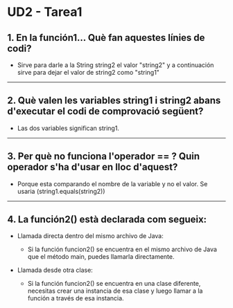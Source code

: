 # UD2 - Tarea1

## 1. En la función1… Què fan aquestes línies de codi?

   - Sirve para darle a la String string2 el valor "string2" y a continuación sirve para dejar el valor de string2 como "string1"

---

## 2. Què valen les variables string1 i string2 abans d'executar el codi de comprovació següent?

   - Las dos variables significan string1.

---

## 3. Per què no funciona l'operador == ? Quin operador s'ha d'usar en lloc d'aquest?

   - Porque esta comparando el nombre de la variable y no el valor. Se usaria (string1.equals(string2))

---
## 4. La función2() està declarada com segueix:

   - Llamada directa dentro del mismo archivo de Java:

     - Si la función funcion2() se encuentra en el mismo archivo de Java que el método main, puedes llamarla directamente.

   - Llamada desde otra clase:

     - Si la función funcion2() se encuentra en una clase diferente, necesitas crear una instancia de esa clase y luego llamar a la función a través de esa instancia.
